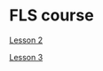 # FLS course

[Lesson 2](https://github.com/maks-n/fls/tree/l2)

[Lesson 3](https://github.com/maks-n/fls/tree/l3)